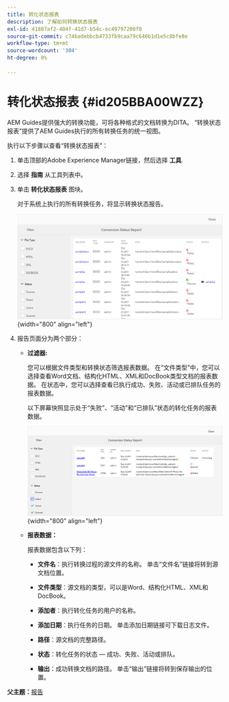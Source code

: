 ```yaml
---
title: 转化状态报表
description: 了解如何转换状态报表
exl-id: 41887af2-404f-41d7-b54c-ec49797200f0
source-git-commit: c74badebbcb4733fb9caa79c646b1d1e5c8bfe8e
workflow-type: tm+mt
source-wordcount: '304'
ht-degree: 0%

---
```


# 转化状态报表 {#id205BBA00WZZ}

AEM Guides提供强大的转换功能，可将各种格式的文档转换为DITA。 “转换状态报表”提供了AEM Guides执行的所有转换任务的统一视图。

执行以下步骤以查看“转换状态报表”：

1. 单击顶部的Adobe Experience Manager链接，然后选择 **工具**.

1. 选择 **指南** 从工具列表中。

1. 单击 **转化状态报表** 图块。

   对于系统上执行的所有转换任务，将显示转换状态报告。

   ![](images/conversion-status-report.png){width="800" align="left"}

1. 报告页面分为两个部分：

   - **过滤器:**

      您可以根据文件类型和转换状态筛选报表数据。 在“文件类型”中，您可以选择查看Word文档、结构化HTML、XML和DocBook类型文档的报表数据。 在状态中，您可以选择查看已执行成功、失败、活动或已排队任务的报表数据。

      以下屏幕快照显示处于“失败”、“活动”和“已排队”状态的转化任务的报表数据。

      ![](images/conversion-report-failed-active-queued.png){width="800" align="left"}

   - **报表数据：**

      报表数据包含以下列：

      - **文件名**：执行转换过程的源文件的名称。 单击“文件名”链接将转到源文档位置。

      - **文件类型**：源文档的类型，可以是Word、结构化HTML、XML和DocBook。

      - **添加者**：执行转化任务的用户的名称。

      - **添加日期**：执行任务的日期。 单击添加日期链接可下载日志文件。

      - **路径**：源文档的完整路径。

      - **状态**：转化任务的状态 — 成功、失败、活动或排队。

      - **输出**：成功转换文档的路径。 单击“输出”链接将转到保存输出的位置。


**父主题：**[&#x200B;报告](reports-intro.md)
